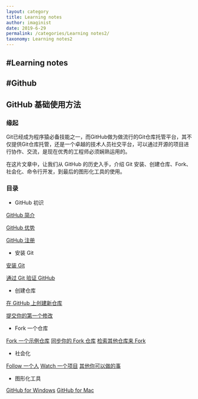 ```yaml
---
layout: category
title: Learning notes
author: imaginist
date: 2019-6-29
permalink: /categories/Learning notes2/
taxonomy: Learning notes2
---
```


## #Learning notes
## #Github


## GitHub 基础使用方法
### 缘起
Git已经成为程序猿必备技能之一，而GitHub做为做流行的Git仓库托管平台，其不仅提供Git仓库托管，还是一个卓越的技术人员社交平台，可以通过开源的项目进行协作、交流，是现在优秀的工程师必须娴熟运用的。

在这片文章中，让我们从 GitHub 的历史入手，介绍 Git 安装、创建仓库、Fork、社会化、命令行开发，到最后的图形化工具的使用。


### 目录

- GitHub 初识

 [GitHub 简介](https://www.google.com/search?q=%3Ca+href%3D%22the-introduction.html%22%3EGitHub+%E7%AE%80%E4%BB%8B%3C%2Fa%3E&oq=%3Ca+href%3D%22the-introduction.html%22%3EGitHub+%E7%AE%80%E4%BB%8B%3C%2Fa%3E&aqs=chrome..69i57&sourceid=chrome&ie=UTF-8)

 [GitHub 优势](http://wiki.jikexueyuan.com/project/github-basics/the-advantage.html)

 [GitHub 注册](http://wiki.jikexueyuan.com/project/github-basics/sign-up.html)

- 安装 Git

 [安装 Git](http://wiki.jikexueyuan.com/project/github-basics/setup-git.html)

 [通过 Git 验证 GitHub](http://wiki.jikexueyuan.com/project/github-basics/validate-github.html)

- 创建仓库

 [在 GitHub 上创建新仓库](http://wiki.jikexueyuan.com/project/github-basics/creat-new-repo.html)

 [提交你的第一个修改](http://wiki.jikexueyuan.com/project/github-basics/commit-first-change.html)

- Fork 一个仓库

 [Fork 一个示例仓库](http://wiki.jikexueyuan.com/project/github-basics/fork-example-repo.html)
 [同步你的 Fork 仓库](http://wiki.jikexueyuan.com/project/github-basics/fork-synced.html)
 [检索其他仓库来 Fork](http://wiki.jikexueyuan.com/project/github-basics/find-another-repo-fork.html)

- 社会化

 [Follow 一个人](http://wiki.jikexueyuan.com/project/github-basics/follow-a-friend.html)
 [Watch 一个项目](http://wiki.jikexueyuan.com/project/github-basics/watch-project.html)
 [其他你可以做的事](http://wiki.jikexueyuan.com/project/github-basics/do-other-things.html)

- 图形化工具

 [GitHub for Windows](http://wiki.jikexueyuan.com/project/github-basics/github-for-windows.html)
 [GitHub for Mac](http://wiki.jikexueyuan.com/project/github-basics/github-for-mac.html)